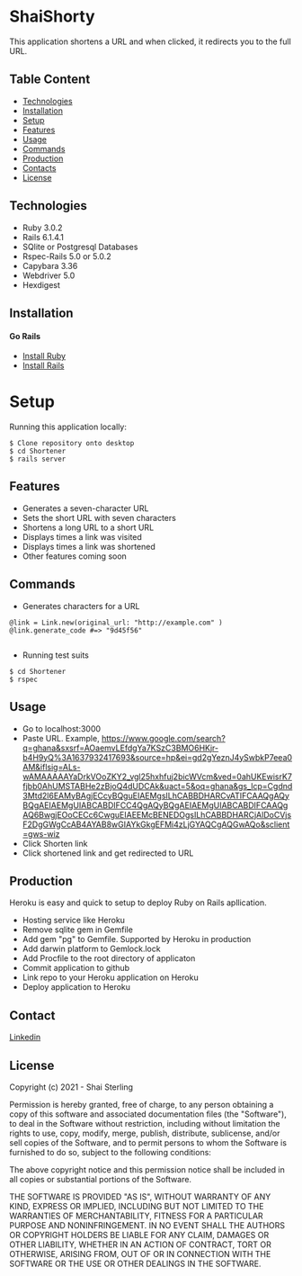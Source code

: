 # ShaiShorty

This application shortens a URL and when clicked, it redirects you to the full URL.

## Table Content

* [Technologies](#technologie)
* [Installation](#installation)
* [Setup](#setup)
* [Features](#features)
* [Usage](#usage)
* [Commands](#commands)
* [Production](#production)
* [Contacts](#contacts)
* [License](#license)

## Technologies
* Ruby 3.0.2
* Rails 6.1.4.1
* SQlite or Postgresql Databases
* Rspec-Rails 5.0 or 5.0.2
* Capybara 3.36
* Webdriver 5.0
* Hexdigest

## Installation

#### Go Rails 
* [Install Ruby](https://gorails.com/setup/osx/11-big-sur)
* [Install Rails](https://gorails.com/setup/osx/11-big-sur)


# Setup
Running this application locally:
```
$ Clone repository onto desktop
$ cd Shortener
$ rails server
```

## Features
* Generates a seven-character URL
* Sets the short URL with seven characters
* Shortens a long URL to a short URL
* Displays times a link was visited
* Displays times a link was shortened
* Other features coming soon

## Commands

- Generates characters for a URL

```
@link = Link.new(original_url: "http://example.com" )
@link.generate_code #=> "9d45f56"
 
```

- Running test suits

```
$ cd Shortener
$ rspec

```

## Usage

* Go to localhost:3000
* Paste URL. Example, https://www.google.com/search?q=ghana&sxsrf=AOaemvLEfdgYa7KSzC3BMO6HKjr-b4H9yQ%3A1637932417693&source=hp&ei=gd2gYeznJ4ySwbkP7eea0AM&iflsig=ALs-wAMAAAAAYaDrkVOoZKY2_vgl25hxhfuj2bicWVcm&ved=0ahUKEwisrK7fjbb0AhUMSTABHe2zBjoQ4dUDCAk&uact=5&oq=ghana&gs_lcp=Cgdnd3Mtd2l6EAMyBAgjECcyBQguEIAEMgsILhCABBDHARCvATIFCAAQgAQyBQgAEIAEMgUIABCABDIFCC4QgAQyBQgAEIAEMgUIABCABDIFCAAQgAQ6BwgjEOoCECc6CwguEIAEEMcBENEDOgsILhCABBDHARCjAlDoCVjsF2DgGWgCcAB4AYAB8wGIAYkGkgEFMi4zLjGYAQCgAQGwAQo&sclient=gws-wiz
* Click Shorten link
* Click shortened link and get redirected to URL



## Production 

Heroku is easy and quick to setup to deploy Ruby on Rails apllication.

* Hosting service like Heroku
* Remove sqlite gem in Gemfile 
* Add gem "pg" to Gemfile. Supported by Heroku in production
* Add darwin platform to Gemlock.lock
* Add Procfile to the root directory of applicaton
* Commit application to github
* Link repo to your Heroku application on Heroku 
* Deploy application to Heroku


## Contact

[Linkedin](https://www.linkedin.com/in/dennis-srem-sai-58530b123/)

## License

Copyright (c) 2021 - Shai Sterling

Permission is hereby granted, free of charge, to any person obtaining a copy
of this software and associated documentation files (the "Software"), to deal
in the Software without restriction, including without limitation the rights
to use, copy, modify, merge, publish, distribute, sublicense, and/or sell
copies of the Software, and to permit persons to whom the Software is
furnished to do so, subject to the following conditions:

The above copyright notice and this permission notice shall be included in all
copies or substantial portions of the Software.

THE SOFTWARE IS PROVIDED "AS IS", WITHOUT WARRANTY OF ANY KIND, EXPRESS OR
IMPLIED, INCLUDING BUT NOT LIMITED TO THE WARRANTIES OF MERCHANTABILITY,
FITNESS FOR A PARTICULAR PURPOSE AND NONINFRINGEMENT. IN NO EVENT SHALL THE
AUTHORS OR COPYRIGHT HOLDERS BE LIABLE FOR ANY CLAIM, DAMAGES OR OTHER
LIABILITY, WHETHER IN AN ACTION OF CONTRACT, TORT OR OTHERWISE, ARISING FROM,
OUT OF OR IN CONNECTION WITH THE SOFTWARE OR THE USE OR OTHER DEALINGS IN THE
SOFTWARE.


